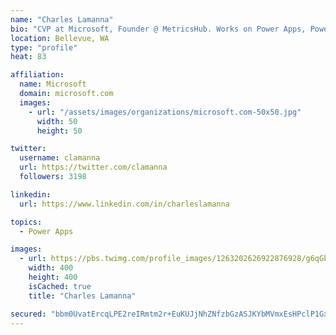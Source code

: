 ```yaml
---
name: "Charles Lamanna"
bio: "CVP at Microsoft, Founder @ MetricsHub. Works on Power Apps, Power Automate, Power Virtual Agent, Common Data Service and Dynamics 365."
location: Bellevue, WA
type: "profile"
heat: 83

affiliation:
  name: Microsoft
  domain: microsoft.com
  images:
    - url: "/assets/images/organizations/microsoft.com-50x50.jpg"
      width: 50
      height: 50

twitter:
  username: clamanna
  url: https://twitter.com/clamanna
  followers: 3198

linkedin:
  url: https://www.linkedin.com/in/charleslamanna

topics:
  - Power Apps

images:
  - url: https://pbs.twimg.com/profile_images/1263202626922876928/g6qGbHZ-_400x400.jpg
    width: 400
    height: 400
    isCached: true
    title: "Charles Lamanna"

secured: "bbm0UvatErcqLPE2reIRmtm2r+EuKUJjNhZNfzbGzASJKYbMVmxEsHPclP1GxU/6K8tUJUOtetnkArYgKHNZm3w9xF58j+SZcxjbSmK31DqvPMmdM6lYss0DAk7hYp27me0YNxpuvFHn1PftNcXbWjMNlsOy9SsZXimdDWjKdZQOfPA/QANDseBpu0mDvoJvOGEsimOOhCEIeHhfSD0bBWlby0TziByl5rsQ1d4VF/OKpKcfvOLTtGZqH7UuKNAb9lEQ6R/YNExN9hApc1wdfhSlyZXkS130qlF+sM3kmvUJPV4PCl1ziyA3LB3JUJfwvHwtBQjKpOkbnCj3cfoVsHMj91Ze7HsU/1LG5I7slub1sAFeKIPFk05TR5ZsNMKuWpzP55s7suO5UrcqVCFue1QWaC53PV4AN5uD09rMTbQ=;WXiOU+LoWeTdXwd2W575PQ=="
---
```


